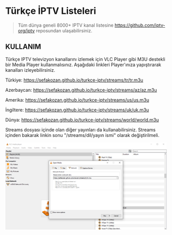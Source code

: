 #  Türkçe İPTV Listeleri
> Tüm dünya geneli 8000+ IPTV kanal listesine https://github.com/iptv-org/iptv reposundan ulaşabilirsiniz.

## KULLANIM
Türkçe IPTV televizyon kanallarını izlemek için VLC Player gibi M3U destekli bir Media Player kullanmalısınız. Aşağıdaki linkleri Player'ınıza yapıştırarak kanalları izleyebilirsiniz.

Türkiye: https://sefakozan.github.io/turkce-iptv/streams/tr/tr.m3u

Azerbaycan: https://sefakozan.github.io/turkce-iptv/streams/az/az.m3u

Amerika: https://sefakozan.github.io/turkce-iptv/streams/us/us.m3u

İngiltere: https://sefakozan.github.io/turkce-iptv/streams/uk/uk.m3u

Dünya: https://sefakozan.github.io/turkce-iptv/streams/world/world.m3u

Streams dosyası içinde olan diğer yayınları da kullanabilirsiniz. Streams içinden bakarak linkin sonu "/streams/dil/yayın ismi" olarak değiştirilmeli.

![VLC Network Panel](preview.png)